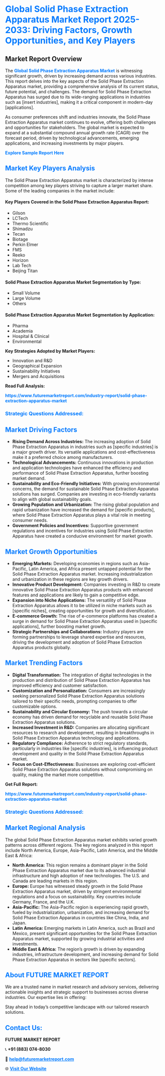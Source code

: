 <h1 style="color: #007BFF;">Global Solid Phase Extraction Apparatus Market Report 2025-2033: Driving Factors, Growth Opportunities, and Key Players</h1>

<section id="overview">
<h2>Market Report Overview</h2>
<p>The <a href="https://www.futuremarketreport.com/industry-report/solid-phase-extraction-apparatus-market" style="color: #007BFF; text-decoration: none;"><strong>Global Solid Phase Extraction Apparatus Market</strong></a> is witnessing significant growth, driven by increasing demand across various industries. This report delves into the key aspects of the Solid Phase Extraction Apparatus market, providing a comprehensive analysis of its current status, future potential, and challenges. The demand for Solid Phase Extraction Apparatus has surged due to its wide-ranging applications in industries such as [insert industries], making it a critical component in modern-day [applications].</p>
<p>As consumer preferences shift and industries innovate, the Solid Phase Extraction Apparatus market continues to evolve, offering both challenges and opportunities for stakeholders. The global market is expected to expand at a substantial compound annual growth rate (CAGR) over the forecast period, driven by technological advancements, emerging applications, and increasing investments by major players.</p>
</section>

<section id="overview">
<p><a href="https://www.futuremarketreport.com/request-sample/reportId=60847" style="color: #007BFF; text-decoration: none;"><strong>Explore Sample Report Here</strong></a></p>
</section>

<section id="key-players">
<h2 style="color: #007BFF;">Market Key Players Analysis</h2>
<p>The Solid Phase Extraction Apparatus market is characterized by intense competition among key players striving to capture a larger market share. Some of the leading companies in the market include:</p>
<h4>Key Players Covered in the Solid Phase Extraction Apparatus Report:</h4>
<ul><li>Gilson</li><li>LCTech</li><li>Thermo Scientific</li><li>Shimadzu</li><li>Tecan</li><li>Biotage</li><li>Perkin Elmer</li><li>FMS</li><li>Reeko</li><li>Horizon</li><li>Lab Tech</li><li>Beijing Titan</li></ul>
<h4>Solid Phase Extraction Apparatus Market Segmentation by Type:</h4>
<ul><li>Small Volume</li><li>Large Volume</li><li>Others</li></ul>

<h4>Solid Phase Extraction Apparatus Market Segmentation by Application:</h4>
<ul><li>Pharma</li><li>Academia</li><li>Hospital &amp; Clinical</li><li>Environmental</li></ul>
<p><strong>Key Strategies Adopted by Market Players:</strong></p>
<ul>
<li>Innovation and R&D</li>
<li>Geographical Expansion</li>
<li>Sustainability Initiatives</li>
<li>Mergers and Acquisitions</li>
</ul>
</section>

<section>
<p><strong>Read Full Analysis: </strong></p><a href="https://www.futuremarketreport.com/industry-report/solid-phase-extraction-apparatus-market" style="color: #007BFF; text-decoration: none;"><strong>https://www.futuremarketreport.com/industry-report/solid-phase-extraction-apparatus-market</strong></a>
<h3 style="color: #007BFF;">Strategic Questions Addressed:</h3>
</section>

<section id="driving-factors">
<h2 style="color: #007BFF;">Market Driving Factors</h2>
<ul>
<li><strong>Rising Demand Across Industries:</strong> The increasing adoption of Solid Phase Extraction Apparatus in industries such as [specific industries] is a major growth driver. Its versatile applications and cost-effectiveness make it a preferred choice among manufacturers.</li>
<li><strong>Technological Advancements:</strong> Continuous innovations in production and application technologies have enhanced the efficiency and performance of Solid Phase Extraction Apparatus, further boosting market demand.</li>
<li><strong>Sustainability and Eco-Friendly Initiatives:</strong> With growing environmental concerns, the demand for sustainable Solid Phase Extraction Apparatus solutions has surged. Companies are investing in eco-friendly variants to align with global sustainability goals.</li>
<li><strong>Growing Population and Urbanization:</strong> The rising global population and rapid urbanization have increased the demand for [specific products], where Solid Phase Extraction Apparatus plays a vital role in meeting consumer needs.</li>
<li><strong>Government Policies and Incentives:</strong> Supportive government regulations and incentives for industries using Solid Phase Extraction Apparatus have created a conducive environment for market growth.</li>
</ul>
</section>

<section id="growth-opportunities">
<h2 style="color: #007BFF;">Market Growth Opportunities</h2>
<ul>
<li><strong>Emerging Markets:</strong> Developing economies in regions such as Asia-Pacific, Latin America, and Africa present untapped potential for the Solid Phase Extraction Apparatus market. Increasing industrialization and urbanization in these regions are key growth drivers.</li>
<li><strong>Innovative Product Development:</strong> Companies investing in R&D to create innovative Solid Phase Extraction Apparatus products with enhanced features and applications are likely to gain a competitive edge.</li>
<li><strong>Expansion into Niche Applications:</strong> The versatility of Solid Phase Extraction Apparatus allows it to be utilized in niche markets such as [specific niches], creating opportunities for growth and diversification.</li>
<li><strong>E-commerce Growth:</strong> The rise of e-commerce platforms has created a surge in demand for Solid Phase Extraction Apparatus used in [specific applications], further boosting market growth.</li>
<li><strong>Strategic Partnerships and Collaborations:</strong> Industry players are forming partnerships to leverage shared expertise and resources, driving the development and adoption of Solid Phase Extraction Apparatus products globally.</li>
</ul>
</section>

<section id="trending-factors">
<h2 style="color: #007BFF;">Market Trending Factors</h2>
<ul>
<li><strong>Digital Transformation:</strong> The integration of digital technologies in the production and distribution of Solid Phase Extraction Apparatus has improved efficiency and customer satisfaction.</li>
<li><strong>Customization and Personalization:</strong> Consumers are increasingly seeking personalized Solid Phase Extraction Apparatus solutions tailored to their specific needs, prompting companies to offer customizable options.</li>
<li><strong>Sustainability and Circular Economy:</strong> The push towards a circular economy has driven demand for recyclable and reusable Solid Phase Extraction Apparatus solutions.</li>
<li><strong>Increased Investment in R&D:</strong> Companies are allocating significant resources to research and development, resulting in breakthroughs in Solid Phase Extraction Apparatus technology and applications.</li>
<li><strong>Regulatory Compliance:</strong> Adherence to strict regulatory standards, particularly in industries like [specific industries], is influencing product development and quality in the Solid Phase Extraction Apparatus market.</li>
<li><strong>Focus on Cost-Effectiveness:</strong> Businesses are exploring cost-efficient Solid Phase Extraction Apparatus solutions without compromising on quality, making the market more competitive.</li>
</ul>
</section>

<section>
<p><strong>Get Full Report: </strong></p><a href="https://www.futuremarketreport.com/industry-report/solid-phase-extraction-apparatus-market" style="color: #007BFF; text-decoration: none;"><strong>https://www.futuremarketreport.com/industry-report/solid-phase-extraction-apparatus-market</strong></a>
<h3 style="color: #007BFF;">Strategic Questions Addressed:</h3>
</section>


<section id="regional-analysis">
<h2 style="color: #007BFF;">Market Regional Analysis</h2>
<p>The global Solid Phase Extraction Apparatus market exhibits varied growth patterns across different regions. The key regions analyzed in this report include North America, Europe, Asia-Pacific, Latin America, and the Middle East & Africa:</p>
<ul>
<li><strong>North America:</strong> This region remains a dominant player in the Solid Phase Extraction Apparatus market due to its advanced industrial infrastructure and high adoption of new technologies. The U.S. and Canada are leading markets in this region.</li>
<li><strong>Europe:</strong> Europe has witnessed steady growth in the Solid Phase Extraction Apparatus market, driven by stringent environmental regulations and a focus on sustainability. Key countries include Germany, France, and the U.K.</li>
<li><strong>Asia-Pacific:</strong> The Asia-Pacific region is experiencing rapid growth, fueled by industrialization, urbanization, and increasing demand for Solid Phase Extraction Apparatus in countries like China, India, and Japan.</li>
<li><strong>Latin America:</strong> Emerging markets in Latin America, such as Brazil and Mexico, present significant opportunities for the Solid Phase Extraction Apparatus market, supported by growing industrial activities and investments.</li>
<li><strong>Middle East & Africa:</strong> The region’s growth is driven by expanding industries, infrastructure development, and increasing demand for Solid Phase Extraction Apparatus in sectors like [specific sectors].</li>
</ul>
</section>

<footer>
<h2 style="color: #007BFF;">About FUTURE MARKET REPORT</h2>
<p>We are a trusted name in market research and advisory services, delivering actionable insights and strategic support to businesses across diverse industries. Our expertise lies in offering:</p>

<p>Stay ahead in today’s competitive landscape with our tailored research solutions.</p>

<h2 style="color: #007BFF;">Contact Us:</h2>
<p><strong>FUTURE MARKET REPORT</strong></p>
<p>📞 <strong>+91 (883) 074-8030</strong></p>
<p>📧 <strong><a href="mailto:help@futuremarketreport.com" style="color: #007BFF;">help@futuremarketreport.com</a></strong></p>
<p>🌐 <strong><a href="https://www.futuremarketreport.com/" style="color: #007BFF;">Visit Our Website</a></strong></p>
</footer>